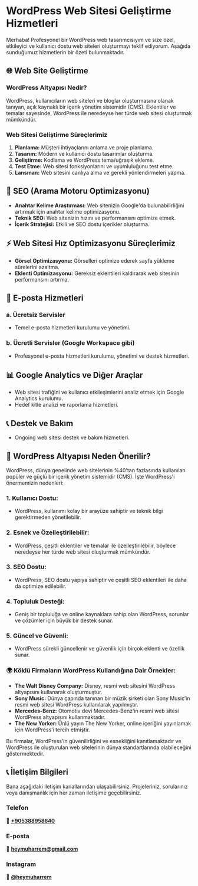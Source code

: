 # WordPress Web Sitesi Geliştirme Hizmetleri

Merhaba! Profesyonel bir WordPress web tasarımcısıyım ve size özel, etkileyici ve kullanıcı dostu web siteleri oluşturmayı teklif ediyorum. Aşağıda sunduğumuz hizmetlerin bir özeti bulunmaktadır.

## 🌐 Web Site Geliştirme

### WordPress Altyapısı Nedir?
WordPress, kullanıcıların web siteleri ve bloglar oluşturmasına olanak tanıyan, açık kaynaklı bir içerik yönetim sistemidir (CMS). Eklentiler ve temalar sayesinde, WordPress ile neredeyse her türde web sitesi oluşturmak mümkündür.

### Web Sitesi Geliştirme Süreçlerimiz
1. **Planlama:** Müşteri ihtiyaçlarını anlama ve proje planlama.
2. **Tasarım:** Modern ve kullanıcı dostu tasarımlar oluşturma.
3. **Geliştirme:** Kodlama ve WordPress tema/uğraşık ekleme.
4. **Test Etme:** Web sitesi fonksiyonlarını ve uyumluluğunu test etme.
5. **Lansman:** Web sitesini canlıya alma ve gerekli yönlendirmeleri yapma.

## 🚀 SEO (Arama Motoru Optimizasyonu)

- **Anahtar Kelime Araştırması:** Web sitenizin Google'da bulunabilirliğini artırmak için anahtar kelime optimizasyonu.
- **Teknik SEO:** Web sitenizin hızını ve performansını optimize etmek.
- **İçerik Stratejisi:** Etkili ve SEO dostu içerikler oluşturma.

## ⚡ Web Sitesi Hız Optimizasyonu Süreçlerimiz

- **Görsel Optimizasyonu:** Görselleri optimize ederek sayfa yükleme sürelerini azaltma.
- **Eklenti Optimizasyonu:** Gereksiz eklentileri kaldırarak web sitesinin performansını artırma.

## 💌 E-posta Hizmetleri

### a. Ücretsiz Servisler

- Temel e-posta hizmetleri kurulumu ve yönetimi.

### b. Ücretli Servisler (Google Workspace gibi)

- Profesyonel e-posta hizmetleri kurulumu, yönetimi ve destek hizmetleri.

## 📊 Google Analytics ve Diğer Araçlar

- Web sitesi trafiğini ve kullanıcı etkileşimlerini analiz etmek için Google Analytics kurulumu.
- Hedef kitle analizi ve raporlama hizmetleri.

## 📞 Destek ve Bakım

- Ongoing web sitesi destek ve bakım hizmetleri.

## 🌟 WordPress Altyapısı Neden Önerilir?

WordPress, dünya genelinde web sitelerinin %40'tan fazlasında kullanılan popüler ve güçlü bir içerik yönetim sistemidir (CMS). İşte WordPress'i önermemizin nedenleri:

### 1. **Kullanıcı Dostu:**
   - WordPress, kullanımı kolay bir arayüze sahiptir ve teknik bilgi gerektirmeden yönetilebilir.

### 2. **Esnek ve Özelleştirilebilir:**
   - WordPress, çeşitli eklentiler ve temalar ile özelleştirilebilir, böylece neredeyse her türde web sitesi oluşturmak mümkündür.

### 3. **SEO Dostu:**
   - WordPress, SEO dostu yapıya sahiptir ve çeşitli SEO eklentileri ile daha da optimize edilebilir.

### 4. **Topluluk Desteği:**
   - Geniş bir topluluğa ve online kaynaklara sahip olan WordPress, sorunlar ve çözümler için büyük bir destek sunar.

### 5. **Güncel ve Güvenli:**
   - WordPress sürekli güncellenir ve güvenlik için birçok eklenti ve özellik sunar.

### 🌍 Köklü Firmaların WordPress Kullandığına Dair Örnekler:

- **The Walt Disney Company:** Disney, resmi web sitesini WordPress altyapısını kullanarak oluşturmuştur.
- **Sony Music:** Dünya çapında tanınan bir müzik şirketi olan Sony Music’in resmi web sitesi WordPress kullanılarak yapılmıştır.
- **Mercedes-Benz:** Otomotiv devi Mercedes-Benz’in resmi web sitesi WordPress altyapısını kullanmaktadır.
- **The New Yorker:** Ünlü yayın The New Yorker, online içeriğini yayınlamak için WordPress’i tercih etmiştir.

Bu firmalar, WordPress’in güvenilirliğini ve esnekliğini kanıtlamaktadır ve WordPress ile oluşturulan web sitelerinin dünya standartlarında olabileceğini göstermektedir.

## 📞 İletişim Bilgileri

Bana aşağıdaki iletişim kanallarından ulaşabilirsiniz. Projeleriniz, sorularınız veya danışmanlık için her zaman iletişime geçebilirsiniz.

### Telefon
📱 **[+905388958640](tel:+905388958640)**

### E-posta
📧 **[heymuharrem@gmail.com](mailto:heymuharrem@gmail.com)**

### Instagram
📸 **[@heymuharrem](https://www.instagram.com/heymuharrem)**


